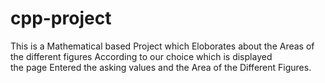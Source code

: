 # cpp-project 
This is a Mathematical based Project which Eloborates about the Areas of the different figures According to our choice which is displayed <br>
the page Entered the asking values and the Area of the Different Figures.
